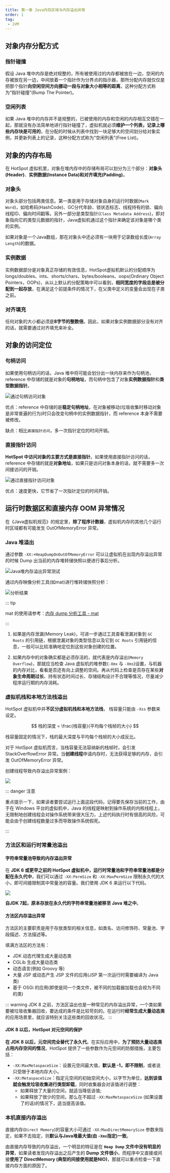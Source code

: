 ```yaml
---
title: 第一章 Java内存区域与内存溢出异常
order: 1
tag:
 - JVM
---
```


## 对象内存分配方式

### 指针碰撞

假设 Java 堆中内存是绝对规整的，所有被使用过的内存都被放在一边，空闲的内存被放在另一边，中间放着一个指针作为分界点的指示器，那所分配内存就仅仅是把那个指针**向空闲空间方向挪动一段与对象大小相等的距离**，这种分配方式称为“指针碰撞”(Bump The Pointer)。

### 空闲列表

如果 Java 堆中的内存并不是规整的，已被使用的内存和空闲的内存相互交错在一起，那就没有办法简单地进行指针碰撞了，虚拟机就必须**维护一个列表，记录上哪些内存块是可用的**，在分配的时候从列表中找到一块足够大的空间划分给对象实例，并更新列表上的记录，这种分配方式称为“空闲列表”(Free List)。

## 对象的内存布局

在 HotSpot 虚拟机里，对象在堆内存中的存储布局可以划分为三个部分：**对象头(Header)**、**实例数据(Instance Data)**和**对齐填充(Padding)**。

### 对象头

对象头部分包括两类信息。第一类是用于存储对象自身的运行时数据(`Mark Word`)，如哈希码(HashCode)、GC分代年龄、锁状态标志、线程持有的锁、偏向线程ID、偏向时间戳等。另外一部分是类型指针(`Class Metadata Address`)，即对象指向它的类型元数据的指针，Java虚拟机通过这个指针来确定该对象是哪个类的实例。

如果对象是一个Java数组，那在对象头中还必须有一块用于记录数组长度(`Array Length`)的数据。

### 实例数据

实例数据部分是对象真正存储的有效信息，HotSpot虚拟机默认的分配顺序为 longs/doubles、ints、shorts/chars、bytes/booleans、oops(Ordinary Object Pointers，OOPs)，从以上默认的分配策略中可以看到，**相同宽度的字段总是被分配到一起存放**，在满足这个前提条件的情况下，在父类中定义的变量会出现在子类之前。

### 对齐填充

任何对象的大小都必须是**8字节的整数倍**。因此，如果对象实例数据部分没有对齐的话，就需要通过对齐填充来补全。

## 对象的访问定位

### 句柄访问

如果使用句柄访问的话，Java 堆中将可能会划分出一块内存来作为句柄池，reference 中存储的就是对象的**句柄地址**，而句柄中包含了对象**实例数据指针**和**类型数据指针**。

![通过句柄访问对象](./image/通过句柄访问对象.png)

优点：reference 中存储的是**稳定句柄地址**，在对象被移动(垃圾收集时移动对象是非常普遍的行为)时只会改变句柄中的实例数据指针，而 reference 本身不需要被修改。

缺点：相比`直接指针访问`，多一次指针定位的时间开销。

### 直接指针访问

**HotSpot 中访问对象的主要方式是直接指针**。如果使用直接指针访问的话，reference 中存储的就是**对象地址**，如果只是访问对象本身的话，就不需要多一次间接访问的开销。

![通过直接指针访问对象](./image/通过直接指针访问对象.png)

优点：速度更快，它节省了一次指针定位的时间开销。

## 运行时数据区和直接内存 OOM 异常情况

在《Java虚拟机规范》的规定里，**除了程序计数器**，虚拟机内存的其他几个运行时区域都有可能发生 OutOfMemoryError 异常。

### Java 堆溢出

通过参数 `-XX:+HeapDumpOnOutOfMemoryError` 可以让虚拟机在出现内存溢出异常的时候 Dump 出当前的内存堆转储快照以便进行事后分析。

![Java堆内存溢出异常测试](./image/Java堆内存溢出异常测试.png)

通过内存映像分析工具(如mat)进行堆转储快照分析：

![分析结果](./image/mat分析dump文件.png)

::: tip

mat 的使用请参考：[内存 dump 分析工具 - mat](./tool-mat.md)

:::

1. 如果是内存泄漏(Memory Leak)，可进一步通过工具查看泄漏对象到 `GC Roots` 的引用链，根据泄漏对象的类型信息以及它到 `GC Roots` 引用链的信息，一般可以比较准确地定位到这些对象创建的位置。

2. 如果内存中的对象确实都是必须存活的，就代表是内存溢出(`Memory Overflow`)，那就应当检查 Java 虚拟机的堆参数(`-Xmx` 与 `-Xms`)设置，与机器的内存对比，看看是否还有向上调整的空间。再从代码上检查是否存在某些**对象生命周期过长**、持有状态时间过长、存储结构设计不合理等情况，尽量减少程序运行期的内存消耗。

### 虚拟机栈和本地方法栈溢出

HotSpot 虚拟机中并**不区分虚拟机栈和本地方法栈**， 栈容量只能由 `-Xss` 参数来设定。

$$
栈的深度 = \frac{栈容量}{平均每个栈帧的大小}
$$

栈容量固定的情况下，栈的最大深度与平均每个栈帧的大小成反比。

对于 HotSpot 虚拟机而言，当栈容量无法容纳新的栈帧时，会引发 StackOverflowError 异常。当**创建线程**申请内存时，无法获得足够的内存，会引发 OutOfMemoryError 异常。

创建线程导致内存溢出异常案例：

![](./image/创建线程导致内存溢出异常.png)

::: danger 注意

重点提示一下，如果读者要尝试运行上面这段代码，记得要先保存当前的工作，由于在 Windows 平台的虚拟机中，Java 的线程是映射到操作系统的内核线程上，无限制地创建线程会对操作系统带来很大压力，上述代码执行时有很高的风险，可能会由于创建线程数量过多而导致操作系统假死。

:::

### 方法区和运行时常量池溢出

#### 字符串常量池导致的内存溢出异常
在 **JDK 6 或更早之前的 HotSpot 虚拟机中，运行时常量池和字符串常量池都是分配在永久代中**，我们可以通过 `-XX:PermSize` 和 `-XX:MaxPermSize` 限制永久代的大小，即可间接限制其中常量池的容量。我们使用 JDK 6 来运行以下代码。

![](./image/字符串常量池导致的内存溢出异常.png)

**自JDK 7起，原本存放在永久代的字符串常量池被移至 Java 堆之中**。

#### 方法区内存溢出异常

方法区的主要职责是用于存放类型的相关信息，如类名、访问修饰符、常量池、字段描述、方法描述等。

填满方法区的方法有：

- JDK 动态代理生成大量动态类
- CGLib 生成大量动态类
- 动态语言(例如 Groovy 等)
- 大量 JSP 或动态产生 JSP 文件的应用(JSP 第一次运行时需要编译为 Java 类)
- 基于 OSGi 的应用(即使是同一个类文件，被不同的加载器加载也会视为不同的类)

::: warning
JDK 8 之前，方法区溢出也是一种常见的内存溢出异常，一个类如果要被垃圾收集器回收，要达成的条件是比较苛刻的。在运行时**经常生成大量动态类**的应用场景里，就应该特别关注这些类的回收状况。
:::

#### JDK 8 以后，HotSpot 对元空间的保护

**在 JDK 8 以后，元空间完全替代了永久代**。在实际应用中，**为了预防大量动态类占用内存空间的情况**，HotSpot 提供了一些参数作为元空间的防御措施，主要包括：

- `-XX:MaxMetaspaceSize`：设置元空间最大值，**默认是 -1，即不限制**，或者说只受限于本地内存大小。
- `-XX:MetaspaceSize`：指定元空间的初始空间大小，以字节为单位，**达到该值就会触发垃圾收集进行类型卸载**，同时收集器会对该值进行调整：
  - 如果释放了大量的空间，就适当降低该值;
  - 如果释放了很少的空间，那么在不超过 `-XX:MaxMetaspaceSize` (如果设置了的话)的情况下，适当提高该值。

### 本机直接内存溢出

直接内存(`Direct Memory`)的容量大小可通过 `-XX:MaxDirectMemorySize` 参数来指定，如果不去指定，则**默认与Java堆最大值(由 `-Xmx`指定)一致**。

由直接内存导致的内存溢出，一个明显的特征是在 **`Heap Dump` 文件中没有明显的异常**，如果读者发现内存溢出之后产生的 **Dump 文件很小**，而程序中又直接或间接**使用了 DirectMemory (典型的间接使用就是NIO)**，那就可以重点检查一下直接内存方面的原因了。